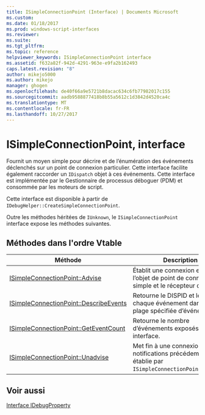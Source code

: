 ```yaml
---
title: ISimpleConnectionPoint (Interface) | Documents Microsoft
ms.custom: 
ms.date: 01/18/2017
ms.prod: windows-script-interfaces
ms.reviewer: 
ms.suite: 
ms.tgt_pltfrm: 
ms.topic: reference
helpviewer_keywords: ISimpleConnectionPoint interface
ms.assetid: f632a82f-942d-4291-963e-e9fa2b162493
caps.latest.revision: "8"
author: mikejo5000
ms.author: mikejo
manager: ghogen
ms.openlocfilehash: de40f66a9e5721b8dacac634c6fb77982017c155
ms.sourcegitcommit: aadb9588877418b8b55a5612c1d3842d4520ca4c
ms.translationtype: MT
ms.contentlocale: fr-FR
ms.lasthandoff: 10/27/2017
---
```

# <a name="isimpleconnectionpoint-interface"></a>ISimpleConnectionPoint, interface
Fournit un moyen simple pour décrire et de l’énumération des événements déclenchés sur un point de connexion particulier. Cette interface facilite également raccorder un `IDispatch` objet à ces événements. Cette interface est implémentée par le Gestionnaire de processus déboguer (PDM) et consommée par les moteurs de script.  
  
 Cette interface est disponible à partir de `IDebugHelper::CreateSimpleConnectionPoint`.  
  
 Outre les méthodes héritées de `IUnknown`, le `ISimpleConnectionPoint` interface expose les méthodes suivantes.  
  
## <a name="methods-in-vtable-order"></a>Méthodes dans l'ordre Vtable  
  
|Méthode|Description|  
|------------|-----------------|  
|[ISimpleConnectionPoint::Advise](../../winscript/reference/isimpleconnectionpoint-advise.md)|Établit une connexion entre l’objet de point de connexion simple et le récepteur du client.|  
|[ISimpleConnectionPoint::DescribeEvents](../../winscript/reference/isimpleconnectionpoint-describeevents.md)|Retourne le DISPID et le nom de chaque événement dans une plage spécifiée d’événements.|  
|[ISimpleConnectionPoint::GetEventCount](../../winscript/reference/isimpleconnectionpoint-geteventcount.md)|Retourne le nombre d’événements exposés sur cette interface.|  
|[ISimpleConnectionPoint::Unadvise](../../winscript/reference/isimpleconnectionpoint-unadvise.md)|Met fin à une connexion de notifications précédemment établie par `ISimpleConnectionPoint::Advise`.|  
  
## <a name="see-also"></a>Voir aussi  
 [Interface IDebugProperty](../../winscript/reference/idebugproperty-interface.md)